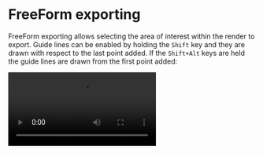 # FreeForm exporting

FreeForm exporting allows selecting the area of interest within the render to
export. Guide lines can be enabled by holding the `Shift` key and they are
drawn with respect to the last point added. If the `Shift+Alt` keys are
held the guide lines are drawn from the first point added:

<video controls class="video-js" data-setup='{fill: true}'>
 <source src="assets/freeform.mp4" type="video/mp4"/>
</video>